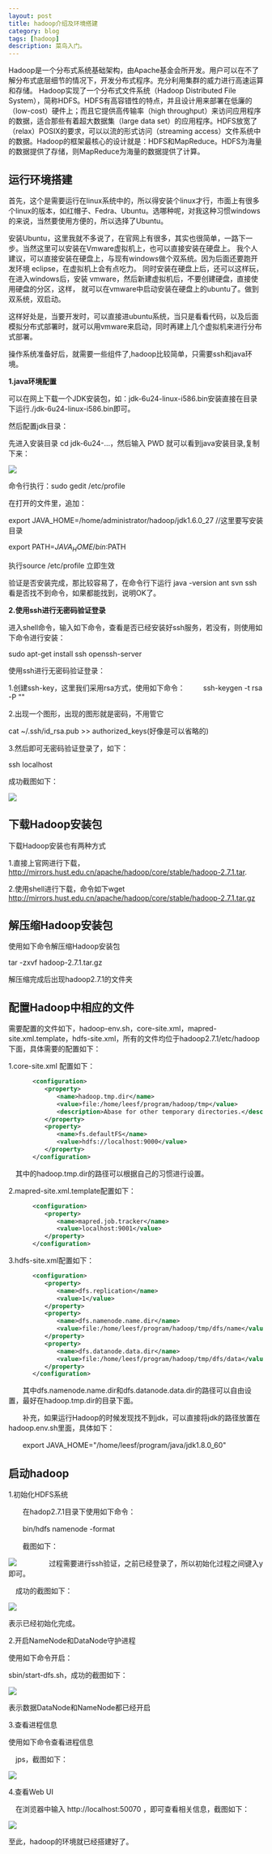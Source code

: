 ```yaml
---
layout: post
title: hadoop介绍及环境搭建
category: blog
tags: [hadoop]
description: 菜鸟入门。
---
```


Hadoop是一个分布式系统基础架构，由Apache基金会所开发。用户可以在不了解分布式底层细节的情况下，开发分布式程序。充分利用集群的威力进行高速运算和存储。 Hadoop实现了一个分布式文件系统（Hadoop Distributed File System），简称HDFS。HDFS有高容错性的特点，并且设计用来部署在低廉的（low-cost）硬件上；而且它提供高传输率（high throughput）来访问应用程序的数据，适合那些有着超大数据集（large data set）的应用程序。HDFS放宽了（relax）POSIX的要求，可以以流的形式访问（streaming access）文件系统中的数据。Hadoop的框架最核心的设计就是：HDFS和MapReduce。HDFS为海量的数据提供了存储，则MapReduce为海量的数据提供了计算。

## 运行环境搭建

首先，这个是需要运行在linux系统中的，所以得安装个linux才行，市面上有很多个linux的版本，如红帽子、Fedra、Ubuntu。选哪种呢，对我这种习惯windows的来说，当然要使用方便的，所以选择了Ubuntu。

安装Ubuntu，这里我就不多说了，在官网上有很多，其实也很简单，一路下一步。当然这里可以安装在Vmware虚拟机上，也可以直接安装在硬盘上。 我个人建议，可以直接安装在硬盘上，与现有windows做个双系统。因为后面还要跑开发环境 eclipse，在虚拟机上会有点吃力。 同时安装在硬盘上后，还可以这样玩，在进入windows后，安装 vmware，然后新建虚拟机后，不要创建硬盘，直接使用硬盘的分区，这样， 就可以在vmware中启动安装在硬盘上的ubuntu了。做到双系统，双启动。

这样好处是，当要开发时，可以直接进ubuntu系统，当只是看看代码，以及后面模拟分布式部署时，就可以用vmware来启动，同时再建上几个虚拟机来进行分布式部署。

操作系统准备好后，就需要一些组件了,hadoop比较简单，只需要ssh和java环境。

**1.java环境配置**

 可以在网上下载一个JDK安装包，如：jdk-6u24-linux-i586.bin安装直接在目录下运行./jdk-6u24-linux-i586.bin即可。

 然后配置jdk目录：

 先进入安装目录 cd jdk-6u24-…，然后输入 PWD 就可以看到java安装目录,复制下来：

![](https://github.com/Yangtiancoder/Yangtiancoder.github.io/blob/master/assets/images/hadoop1-1.png?raw=true)

 命令行执行：sudo gedit /etc/profile

 在打开的文件里，追加：

 export JAVA_HOME=/home/administrator/hadoop/jdk1.6.0_27 //这里要写安装目录

 export PATH=${JAVA_HOME}/bin:$PATH

执行source /etc/profile 立即生效

验证是否安装完成，那比较容易了，在命令行下运行 java -version ant svn ssh 看是否找不到命令，如果都能找到，说明OK了。

**2.使用ssh进行无密码验证登录**

进入shell命令，输入如下命令，查看是否已经安装好ssh服务，若没有，则使用如下命令进行安装：

 sudo apt-get install ssh openssh-server

使用ssh进行无密码验证登录：

1.创建ssh-key，这里我们采用rsa方式，使用如下命令：
 　　
 ssh-keygen -t rsa -P ""

2.出现一个图形，出现的图形就是密码，不用管它
    
 cat ~/.ssh/id_rsa.pub >> authorized_keys(好像是可以省略的)
 
3.然后即可无密码验证登录了，如下：
    
 ssh localhost
   
成功截图如下：
    
![](https://github.com/Yangtiancoder/Yangtiancoder.github.io/blob/master/assets/images/hadoop1-2.png?raw=true)

## 下载Hadoop安装包

下载Hadoop安装也有两种方式

1.直接上官网进行下载，http://mirrors.hust.edu.cn/apache/hadoop/core/stable/hadoop-2.7.1.tar. 
 
2.使用shell进行下载，命令如下wget http://mirrors.hust.edu.cn/apache/hadoop/core/stable/hadoop-2.7.1.tar.gz

## 解压缩Hadoop安装包

使用如下命令解压缩Hadoop安装包

tar -zxvf hadoop-2.7.1.tar.gz

解压缩完成后出现hadoop2.7.1的文件夹

## 配置Hadoop中相应的文件

需要配置的文件如下，hadoop-env.sh，core-site.xml，mapred-site.xml.template，hdfs-site.xml，所有的文件均位于hadoop2.7.1/etc/hadoop下面，具体需要的配置如下：

1.core-site.xml 配置如下：

```xml
　　　　<configuration>
　　　　　　<property>
　　　　　　　　<name>hadoop.tmp.dir</name>
　　　　　　　　<value>file:/home/leesf/program/hadoop/tmp</value>
　　　　　　　　<description>Abase for other temporary directories.</description>
　　　　　　</property>
　　　　　　<property>
　　　　　　　　<name>fs.defaultFS</name>
　　　　　　　　<value>hdfs://localhost:9000</value>
　　　　　　</property>
　　　　</configuration>
```

　其中的hadoop.tmp.dir的路径可以根据自己的习惯进行设置。

2.mapred-site.xml.template配置如下：　

```xml
　　　　<configuration>
　　　　　　<property>
　　　　　　　　<name>mapred.job.tracker</name>
　　　　　　　　<value>localhost:9001</value>
　　　　　　</property>
　　　　</configuration>
```

3.hdfs-site.xml配置如下： 

```xml
　　　　<configuration>
　　　　　　<property>
　　　　　　　　<name>dfs.replication</name>
　　　　　　　　<value>1</value>
　　　　　　</property>
　　　　　　<property>
　　　　　　　　<name>dfs.namenode.name.dir</name>
　　　　　　　　<value>file:/home/leesf/program/hadoop/tmp/dfs/name</value>
　　　　　　</property>
　　　　　　<property>
　　　　　　　　<name>dfs.datanode.data.dir</name>
　　　　　　　　<value>file:/home/leesf/program/hadoop/tmp/dfs/data</value>
　　　　　　</property>
　　　　</configuration>
```
    
　　其中dfs.namenode.name.dir和dfs.datanode.data.dir的路径可以自由设置，最好在hadoop.tmp.dir的目录下面。

　　补充，如果运行Hadoop的时候发现找不到jdk，可以直接将jdk的路径放置在hadoop.env.sh里面，具体如下：

　　export JAVA_HOME="/home/leesf/program/java/jdk1.8.0_60"

## 启动hadoop

  1.初始化HDFS系统

　　在hadop2.7.1目录下使用如下命令：

　　bin/hdfs namenode -format

　　截图如下：
     
 ![](https://github.com/Yangtiancoder/Yangtiancoder.github.io/blob/master/assets/images/hadoop1-3.png?raw=true)
        　　　　
   过程需要进行ssh验证，之前已经登录了，所以初始化过程之间键入y即可。

　成功的截图如下：

![](https://github.com/Yangtiancoder/Yangtiancoder.github.io/blob/master/assets/images/hadoop1-4.png?raw=true)

   表示已经初始化完成。

  2.开启NameNode和DataNode守护进程

  使用如下命令开启：

sbin/start-dfs.sh，成功的截图如下：
    
![](https://github.com/Yangtiancoder/Yangtiancoder.github.io/blob/master/assets/images/hadoop1-5.png?raw=true)

表示数据DataNode和NameNode都已经开启

  3.查看进程信息

使用如下命令查看进程信息

　jps，截图如下：
 
![](https://github.com/Yangtiancoder/Yangtiancoder.github.io/blob/master/assets/images/hadoop1-6.png?raw=true)

  4.查看Web UI

　在浏览器中输入 http://localhost:50070 ，即可查看相关信息，截图如下：

![](https://github.com/Yangtiancoder/Yangtiancoder.github.io/blob/master/assets/images/hadoop1-7.png?raw=true)

至此，hadoop的环境就已经搭建好了。        
